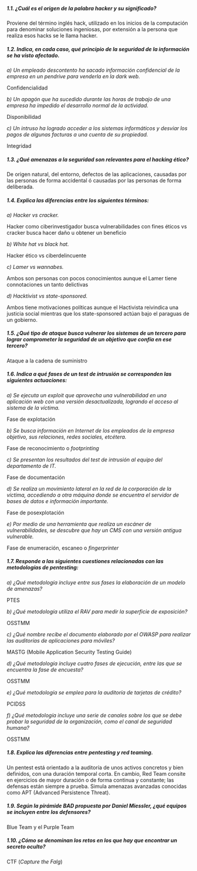 ##### 1.1. ¿Cuál es el origen de la palabra hacker y su significado?

Proviene del término inglés hack, utilizado en los inicios de la computación para denominar
soluciones ingeniosas, por extensión a la persona que realiza esos hacks se le llama hacker.

##### 1.2. Indica, en cada caso, qué principio de la seguridad de la información se ha visto afectado.

*a) Un empleado descontento ha sacado información confidencial de la empresa en un pendrive para venderla en la dark web.*

Confidencialidad

*b) Un apagón que ha sucedido durante las horas de trabajo de una empresa ha impedido el desarrollo normal de la actividad.*

Disponibilidad

*c) Un intruso ha logrado acceder a los sistemas informáticos y desviar los pagos de algunas facturas a una cuenta de su propiedad.*

Integridad

##### 1.3. ¿Qué amenazas a la seguridad son relevantes para el hacking ético?

De origen natural, del entorno, defectos de las aplicaciones, causadas por las personas de forma accidental ó causadas por las personas de forma deliberada.

##### 1.4. Explica las diferencias entre los siguientes términos:

*a) Hacker vs cracker.*

Hacker como ciberinvestigador busca vulnerabilidades con fines éticos vs cracker busca hacer daño u obtener un beneficio

*b) White hat vs black hat.*

Hacker ético vs ciberdelincuente

*c) Lamer vs wannabes.*

Ambos son personas con pocos conocimientos aunque el Lamer tiene connotaciones un tanto delictivas

*d) Hacktivist vs state-sponsored.*

Ambos tiene motivaciones políticas aunque el Hactivista reivindica una justicia social mientras que los state-sponsored actúan bajo el paraguas de un gobierno.

##### 1.5. ¿Qué tipo de ataque busca vulnerar los sistemas de un tercero para lograr comprometer la seguridad de un objetivo que confía en ese tercero?

Ataque a la cadena de suministro

##### 1.6. Indica a qué fases de un test de intrusión se corresponden las siguientes actuaciones:

*a) Se ejecuta un exploit que aprovecha una vulnerabilidad en una aplicación web con una versión desactualizada, logrando el acceso al sistema de la víctima.*

Fase de explotación

*b) Se busca información en Internet de los empleados de la empresa objetivo, sus relaciones, redes sociales, etcétera.*

Fase de reconocimiento  o *footprinting*

*c) Se presentan los resultados del test de intrusión al equipo del departamento de IT.*

Fase de documentación

*d) Se realiza un movimiento lateral en la red de la corporación de la víctima, accediendo a otra máquina donde se encuentra el servidor de bases de datos e información importante.*

Fase de posexplotación

*e) Por medio de una herramienta que realiza un escáner de vulnerabilidades, se descubre que hay un CMS con una versión antigua vulnerable.*

Fase de enumeración, escaneo o *fingerprinter*

##### 1.7. Responde a las siguientes cuestiones relacionadas con las metodologías de pentesting:

*a) ¿Qué metodología incluye entre sus fases la elaboración de un modelo de amenazas?*

PTES

*b) ¿Qué metodología utiliza el RAV para medir la superficie de exposición?*

OSSTMM

*c) ¿Qué nombre recibe el documento elaborado por el OWASP para realizar las auditorías de aplicaciones para móviles?*

MASTG (Mobile Application Security Testing Guide)

*d) ¿Qué metodología incluye cuatro fases de ejecución, entre las que se encuentra la fase de encuesta?*

OSSTMM

*e) ¿Qué metodología se emplea para la auditoría de tarjetas de crédito?*

PCIDSS

*f) ¿Qué metodología incluye una serie de canales sobre los que se debe probar la seguridad de la organización, como el canal de seguridad humana?*

OSSTMM

##### 1.8. Explica las diferencias entre pentesting y red teaming.

Un pentest está orientado a la auditoría de unos activos concretos y bien definidos, con una duración temporal corta. En cambio, Red Team consite en ejercicios de mayor duración o de forma continua y constante; las defensas están siempre a prueba. Simula amenazas avanzadas conocidas como APT (Advanced Persistence Threat).

##### 1.9. Según la pirámide BAD propuesta por Daniel Miessler, ¿qué equipos se incluyen entre los defensores?

Blue Team y el Purple Team

##### 1.10. ¿Cómo se denominan los retos en los que hay que encontrar un secreto oculto?

CTF (*Capture the Falg*)